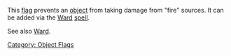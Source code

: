 This [flag](:Category:_Object_Flags "wikilink") prevents an
[object](:Category:_Objects "wikilink") from taking damage from "fire"
sources. It can be added via the [Ward](Ward "wikilink")
[spell](:Category:_Spells "wikilink").

See also [Ward](Ward "wikilink").

[Category: Object Flags](Category:_Object_Flags "wikilink")
